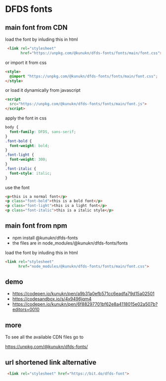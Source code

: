 # DFDS fonts

## main font from CDN

load the font by inluding this in html

```html
 <link rel="stylesheet" 
       href="https://unpkg.com/@kunukn/dfds-fonts/fonts/main/font.css">
```

or import it from css

```html
<style>
  @import "https://unpkg.com/@kunukn/dfds-fonts/fonts/main/font.css";
</style>
```

or load it dynamically from javascript
```html
<script 
  src="https://unpkg.com/@kunukn/dfds-fonts/fonts/main/font.js">
</script>
```

apply the font in css

```css
body {
  font-family: DFDS, sans-serif;
}
.font-bold {
  font-weight: bold;
}
.font-light {
  font-weight: 300;
}
.font-italic {
  font-style: italic;
}
```

use the font

```html
<p>this is a normal font</p>
<p class="font-bold">this is a bold font</p>
<p class="font-light">this is a light font</p>
<p class="font-italic">this is a italic style</p>
```


## main font from npm

* npm install @kunukn/dfds-fonts
* the files are in node_modules/@kunukn/dfds-fonts/fonts

load the font by inluding this in html

```html
<link rel="stylesheet" 
      href="node_modules/@kunukn/dfds-fonts/fonts/main/font.css">
```


## demo

* https://codepen.io/kunukn/pen/a9b31a0efb571cc6eadfa79d15a02501
* https://codesandbox.io/s/4x9496jqm4
* https://codepen.io/kunukn/pen/6f88297701bf62e8a4118015e02a507b?editors=0010


## more

To see all the available CDN files go to 

https://unpkg.com/@kunukn/dfds-fonts/


## url shortened link alternative

```html
 <link rel="stylesheet" href="https://bit.do/dfds-font">
```
